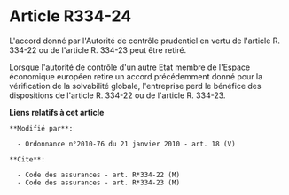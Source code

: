 # Article R334-24

L'accord donné par l'Autorité de contrôle prudentiel en vertu de l'article R. 334-22 ou de l'article R. 334-23 peut être
retiré.

Lorsque l'autorité de contrôle d'un autre Etat membre de l'Espace économique européen retire un accord précédemment donné
pour la vérification de la solvabilité globale, l'entreprise perd le bénéfice des dispositions de l'article R. 334-22 ou de
l'article R. 334-23.

**Liens relatifs à cet article**

	**Modifié par**:

	  - Ordonnance n°2010-76 du 21 janvier 2010 - art. 18 (V)

	**Cite**:

	  - Code des assurances - art. R*334-22 (M)
	  - Code des assurances - art. R*334-23 (M)

